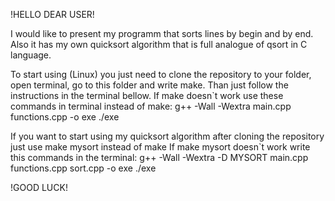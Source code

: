 !HELLO DEAR USER!

I would like to present my programm that sorts lines by begin and by end.
Also it has my own quicksort algorithm that is full analogue of qsort in C language.

To start using (Linux) you just need to clone the repository to your folder, open terminal, go to this folder
and write make. Than just follow the instructions in the terminal bellow.
If make doesn`t work use these commands in terminal instead of make:
    g++ -Wall -Wextra main.cpp functions.cpp -o exe
    ./exe

If you want to start using my quicksort algorithm after cloning the repository just use make mysort
instead of make 
If make mysort doesn`t work write this commands in the terminal:
    g++ -Wall -Wextra -D MYSORT main.cpp functions.cpp sort.cpp -o exe
    ./exe

!GOOD LUCK!